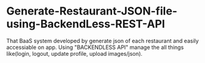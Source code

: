# Generate-Restaurant-JSON-file-using-BackendLess-REST-API
That BaaS system developed by generate json of each restaurant and easily accessiable on app. Using "BACKENDLESS API" manage the all things like(login, logout, update profile, upload images/json).
